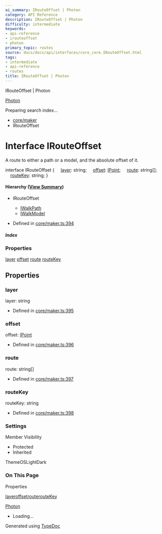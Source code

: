 ```yaml
---
ai_summary: IRouteOffset | Photon
category: API Reference
description: IRouteOffset | Photon
difficulty: intermediate
keywords:
- api-reference
- irouteoffset
- photon
primary_topic: routes
source: docs/docs/api/interfaces/core_core.IRouteOffset.html
tags:
- intermediate
- api-reference
- routes
title: IRouteOffset | Photon
---
```

IRouteOffset | Photon

[Photon](../index.md)




Preparing search index...

* [core/maker](../modules/core_core.md)
* IRouteOffset

# Interface IRouteOffset

A route to either a path or a model, and the absolute offset of it.

interface IRouteOffset {
    [layer](#layer): string;
    [offset](#offset): [IPoint](core_schema.IPoint.md);
    [route](#route): string[];
    [routeKey](#routekey): string;
}

#### Hierarchy ([View Summary](../hierarchy.md#core/maker.IRouteOffset))

* IRouteOffset
  + [IWalkPath](core_core.IWalkPath.md)
  + [IWalkModel](core_core.IWalkModel.md)

* Defined in [core/maker.ts:394](https://github.com/mwhite454/photon/blob/main/packages/photon/src/core/maker.ts#L394)

##### Index

### Properties

[layer](#layer)
[offset](#offset)
[route](#route)
[routeKey](#routekey)

## Properties

### layer

layer: string

* Defined in [core/maker.ts:395](https://github.com/mwhite454/photon/blob/main/packages/photon/src/core/maker.ts#L395)

### offset

offset: [IPoint](core_schema.IPoint.md)

* Defined in [core/maker.ts:396](https://github.com/mwhite454/photon/blob/main/packages/photon/src/core/maker.ts#L396)

### route

route: string[]

* Defined in [core/maker.ts:397](https://github.com/mwhite454/photon/blob/main/packages/photon/src/core/maker.ts#L397)

### routeKey

routeKey: string

* Defined in [core/maker.ts:398](https://github.com/mwhite454/photon/blob/main/packages/photon/src/core/maker.ts#L398)

### Settings

Member Visibility

* Protected
* Inherited

ThemeOSLightDark

### On This Page

Properties

[layer](#layer)[offset](#offset)[route](#route)[routeKey](#routekey)

[Photon](../index.md)

* Loading...

Generated using [TypeDoc](https://typedoc.org/)
